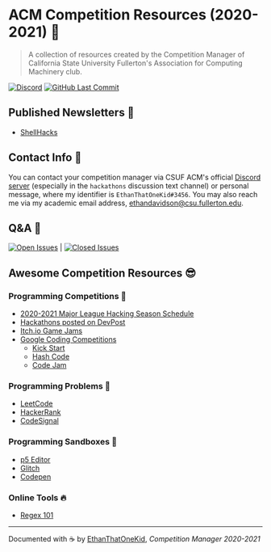 # ACM Competition Resources (2020-2021) 👾

> A collection of resources created by the Competition Manager of California State University Fullerton's Association for Computing Machinery club.

[![Discord](https://img.shields.io/discord/710225099923521558)][discord-invite]
[![GitHub Last Commit](https://img.shields.io/github/last-commit/ethanthatonekid/acm-competition-manager)](https://github.com/ethanthatonekid/acm-competition-manager/commits)

## Published Newsletters 📰

- [ShellHacks](newsletters/ShellHacks.md)

## Contact Info 🚀

You can contact your competition manager via CSUF ACM's official [Discord server][discord-invite] (especially in the `hackathons` discussion text channel) or personal message, where my identifier is `EthanThatOneKid#3456`. You may also reach me via my academic email address, [ethandavidson@csu.fullerton.edu](mailto:ethandavidson@csu.fullerton.edu).

## Q&A 🧠

[![Open Issues][ask-a-question-badge]][create-issue]
|
[![Closed Issues][read-answered-questions-badge]][closed-issues]

## Awesome Competition Resources 😎

### Programming Competitions 👀

- [2020-2021 Major League Hacking Season Schedule](https://mlh.io/seasons/2021/events)
- [Hackathons posted on DevPost](https://devpost.com/hackathons)
- [Itch.io Game Jams](https://itch.io/jams)
- [Google Coding Competitions](https://codingcompetitions.withgoogle.com/)
  - [Kick Start](https://codingcompetitions.withgoogle.com/kickstart)
  - [Hash Code](https://codingcompetitions.withgoogle.com/hashcode/)
  - [Code Jam](https://codingcompetitions.withgoogle.com/codejam)

### Programming Problems 💪

- [LeetCode](https://leetcode.com/)
- [HackerRank](https://www.hackerrank.com/)
- [CodeSignal](https://codesignal.com/)

### Programming Sandboxes 🔬

- [p5 Editor](https://editor.p5js.org/)
- [Glitch](https://glitch.com/)
- [Codepen](https://codepen.io/)

### Online Tools 🔥

- [Regex 101](https://regex101.com/)

---

Documented with ☕ by [EthanThatOneKid](http://ethandavidson.com/), _Competition Manager 2020-2021_

[discord-invite]: https://discord.gg/27Ke9ax
[create-issue]: ../../issues/new?assignees=EthanThatOneKid&labels=question&template=question.md&title=%5BQUESTION%5D
[closed-issues]: ../../issues?q=is%3Aissue+is%3Aclosed+sort%3Aupdated-desc
[ask-a-question-badge]: https://img.shields.io/github/issues-raw/ethanthatonekid/acm-competition-manager?label=💬%20Ask%20a%20Question
[read-answered-questions-badge]: https://img.shields.io/github/issues-closed-raw/ethanthatonekid/acm-competition-manager?label=📚%20Read%20Answered%20Questions

